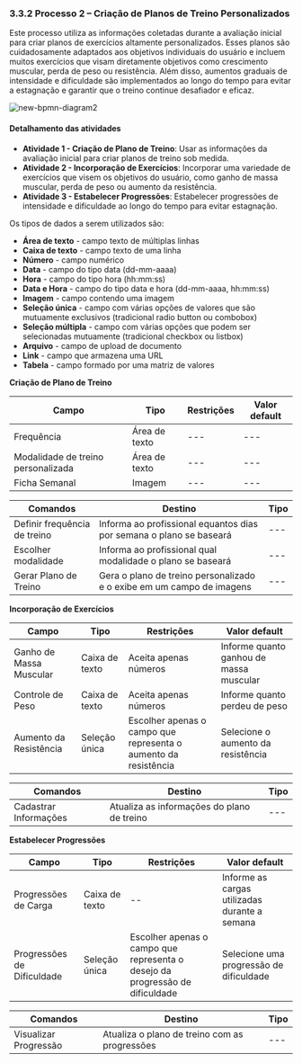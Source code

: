 ### 3.3.2 Processo 2 – Criação de Planos de Treino Personalizados


Este processo utiliza as informações coletadas durante a avaliação inicial  para criar planos de exercícios altamente personalizados. Esses planos são cuidadosamente adaptados aos objetivos individuais do usuário e incluem muitos exercícios que visam diretamente objetivos como crescimento muscular, perda de peso ou resistência. Além disso, aumentos graduais de intensidade e dificuldade são implementados ao longo do tempo para evitar a estagnação e garantir que o treino continue desafiador e eficaz.


![new-bpmn-diagram2](https://github.com/ICEI-PUC-Minas-PPLES-TI/plf-es-2023-2-ti2-1372100-workoutwiz/assets/130581220/d7e88c1b-00ab-44b6-86c6-de25d211c41b)

#### Detalhamento das atividades

* **Atividade 1 - Criação de Plano de Treino**: Usar as informações da avaliação inicial para criar planos de treino sob medida.
* **Atividade 2 - Incorporação de Exercícios**: Incorporar uma variedade de exercícios que visem os objetivos do usuário, como ganho de massa muscular, perda de peso ou aumento da resistência.
* **Atividade 3 - Estabelecer Progressões**: Estabelecer progressões de intensidade e dificuldade ao longo do tempo para evitar estagnação.


Os tipos de dados a serem utilizados são:

* **Área de texto** - campo texto de múltiplas linhas
* **Caixa de texto** - campo texto de uma linha
* **Número** - campo numérico
* **Data** - campo do tipo data (dd-mm-aaaa)
* **Hora** - campo do tipo hora (hh:mm:ss)
* **Data e Hora** - campo do tipo data e hora (dd-mm-aaaa, hh:mm:ss)
* **Imagem** - campo contendo uma imagem
* **Seleção única** - campo com várias opções de valores que são mutuamente exclusivos (tradicional radio button ou combobox)
* **Seleção múltipla** - campo com várias opções que podem ser selecionadas mutuamente (tradicional checkbox ou listbox)
* **Arquivo** - campo de upload de documento
* **Link** - campo que armazena uma URL
* **Tabela** - campo formado por uma matriz de valores

**Criação de Plano de Treino**

| **Campo**       | **Tipo**         | **Restrições** | **Valor default** |
| ---             | ---              | ---            | ---               |
| Frequência| Área de texto | --- | --- |
| Modalidade de treino personalizada | Área de texto | --- | --- |
| Ficha Semanal | Imagem | --- | --- |


| **Comandos**         |  **Destino**                   | **Tipo** |
| ---                  | ---                            | ---               |
| Definir frequência de treino | Informa ao profissional equantos dias por semana o plano se baseará | --- |
| Escolher modalidade | Informa ao profissional qual modalidade o plano se baseará | --- |
| Gerar Plano de Treino | Gera o plano de treino personalizado e o exibe em um campo de imagens | --- |


**Incorporação de Exercícios**

| **Campo**       | **Tipo**         | **Restrições** | **Valor default** |
| ---             | ---              | ---            | ---               |
| Ganho de Massa Muscular | Caixa de texto | Aceita apenas números | Informe quanto ganhou de massa muscular |
| Controle de Peso   | Caixa de texto | Aceita apenas números | Informe quanto perdeu de peso |
| Aumento da Resistência | Seleção única | Escolher apenas o campo que representa o aumento da resistência | Selecione o aumento da resistência |

| **Comandos**         |  **Destino**                   | **Tipo**          |
| ---                  | ---                            | ---               |
| Cadastrar Informações| Atualiza as informações do plano de treino | --- |


**Estabelecer Progressões**

| **Campo**       | **Tipo**         | **Restrições** | **Valor default** |
| ---             | ---              | ---            | ---               |
| Progressões de Carga | Caixa de texto | -- | Informe as cargas utilizadas durante a semana |
| Progressões de Dificuldade | Seleção única | Escolher apenas o campo que representa o desejo da progressão de dificuldade | Selecione uma progressão de dificuldade|

| **Comandos**         |  **Destino**                   | **Tipo**          |
| ---                  | ---                            | ---               |
| Visualizar Progressão    | Atualiza o plano de treino com as progressões  | --- |
